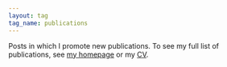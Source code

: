 ```yaml
---
layout: tag
tag_name: publications
---
```


Posts in which I promote new publications. To see my full list of publications, see [my homepage](https://www.robertwgehl.org/publications.php?styleSheetSelection=mobile) or my [CV](https://www.robertwgehl.org/text/gehl_vita.pdf).